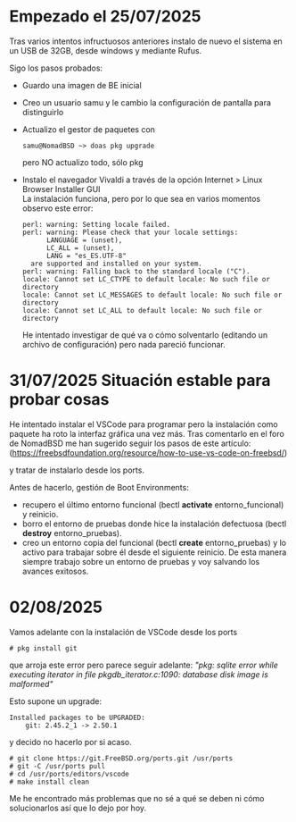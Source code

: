 # Empezado el 25/07/2025

Tras varios intentos infructuosos anteriores instalo de nuevo el sistema en un USB de 32GB, desde windows y mediante Rufus.

Sigo los pasos probados:
* Guardo una imagen de BE inicial
* Creo un usuario samu y le cambio la configuración de pantalla para distinguirlo
* Actualizo el gestor de paquetes con
  ```
  samu@NomadBSD ~> doas pkg upgrade
  ```
  pero NO actualizo todo, sólo pkg

* Instalo el navegador Vivaldi a través de la opción Internet > Linux Browser Installer GUI  
  La instalación funciona, pero por lo que sea en varios momentos observo este error: 
  ```
  perl: warning: Setting locale failed.
  perl: warning: Please check that your locale settings:
	    LANGUAGE = (unset),
	    LC_ALL = (unset),
	    LANG = "es_ES.UTF-8"
    are supported and installed on your system.
  perl: warning: Falling back to the standard locale ("C").
  locale: Cannot set LC_CTYPE to default locale: No such file or directory
  locale: Cannot set LC_MESSAGES to default locale: No such file or directory
  locale: Cannot set LC_ALL to default locale: No such file or directory
  ```
  He intentado investigar de qué va o cómo solventarlo (editando un archivo de configuración) pero nada pareció funcionar.

# 31/07/2025 Situación estable para probar cosas

He intentado instalar el VSCode para programar pero la instalación como paquete ha roto la interfaz gráfica una vez más.
Tras comentarlo en el foro de NomadBSD me han sugerido seguir los pasos de este artículo: 
(https://freebsdfoundation.org/resource/how-to-use-vs-code-on-freebsd/)

y tratar de instalarlo desde los ports.

Antes de hacerlo, gestión de Boot Environments: 
* recupero el último entorno funcional  (bectl __activate__ entorno_funcional) y reinicio.
* borro el entorno de pruebas donde hice la instalación defectuosa (bectl __destroy__ entorno_pruebas).
* creo un entorno copia del funcional (bectl __create__ entorno_pruebas) y lo activo para trabajar sobre él desde el siguiente reinicio.
De esta manera siempre trabajo sobre un entorno de pruebas y voy salvando los avances exitosos.

# 02/08/2025

Vamos adelante con la instalación de VSCode desde los ports

```
# pkg install git
```
que arroja este error pero parece seguir adelante: 
_"pkg: sqlite error while executing iterator in file pkgdb_iterator.c:1090: database disk image is malformed"_

Esto supone un upgrade:
```
Installed packages to be UPGRADED:
	git: 2.45.2_1 -> 2.50.1
```
y decido no hacerlo por si acaso. 
```
# git clone https://git.FreeBSD.org/ports.git /usr/ports
# git -C /usr/ports pull
# cd /usr/ports/editors/vscode
# make install clean
```
Me he encontrado más problemas que no sé a qué se deben ni cómo solucionarlos así que lo dejo por hoy. 
	
